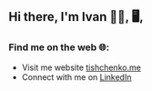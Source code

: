 ## Hi there, I'm Ivan 👋🏻, 🖥️, 

### Find me on the web 🌐:
- Visit me website [tishchenko.me](tishchenko.me)
- Connect with me on [LinkedIn](https://www.linkedin.com/in/ivan-tishchenko/)

<!--
**ivantishchenko/ivantishchenko** is a ✨ _special_ ✨ repository because its `README.md` (this file) appears on your GitHub profile.

Here are some ideas to get you started:

- 🔭 I’m currently working on ...
- 🌱 I’m currently learning ...
- 👯 I’m looking to collaborate on ...
- 🤔 I’m looking for help with ...
- 💬 Ask me about ...
- 📫 How to reach me: ...
- 😄 Pronouns: ...
- ⚡ Fun fact: ...
-->
